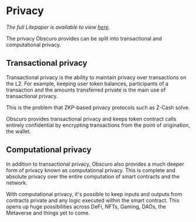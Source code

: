 ---
---
# Privacy 
_The full Litepaper is available to view [here](https://obscu.ro/litepaper)._

The privacy Obscuro provides can be split into transactional and computational privacy.

## Transactional privacy
Transactional privacy is the ability to maintain privacy over transactions on the L2. For example, keeping user token balances, participants of a transaction and the amounts transferred private is the main use of transactional privacy.

This is the problem that ZKP-based privacy protocols such as Z-Cash solve.

Obscuro provides transactional privacy and keeps token contract calls entirely confidential by encrypting transactions from the point of origination, the wallet.

## Computational privacy
In addition to transactional privacy, Obscuro also provides a much deeper form of privacy known as computational privacy. This is complete and absolute privacy over the entire computation of smart contracts and the network.

With computational privacy, it's possible to keep inputs and outputs from contracts private and any logic executed within the smart contract. This opens up huge possibilities across DeFi, NFTs, Gaming, DAOs, the Metaverse and things yet to come.